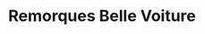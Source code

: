 ---
title: "Remorques Belle Voiture"
url: /saint-boniface/remorques-belle-voiture/
shop: Autoteile
---